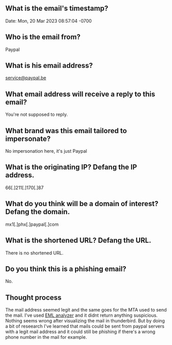 ## What is the email's timestamp?
Date: Mon, 20 Mar 2023 08:57:04 -0700
## Who is the email from?
Paypal
## What is his email address?
service@paypal.be
## What email address will receive a reply to this email?
You're not supposed to reply.
## What brand was this email tailored to impersonate?
No impersonation here, it's just Paypal
## What is the originating IP? Defang the IP address.
66[.]211[.]170[.]87
## What do you think will be a domain of interest? Defang the domain.
mx1[.]phx[.]paypal[.]com
## What is the shortened URL? Defang the URL.
There is no shortened URL.
## Do you think this is a phishing email?
No.

## Thought process 
The mail address seemed legit and the same goes for the MTA used to send the mail.
I've used [EML analyzer](https://eml-analyzer.herokuapp.com/) and it didnt return anything suspicious.
Nothing seems wrong after visualizing the mail in thunderbird.
But by doing a bit of reseearch I've learned that mails could be sent from paypal servers with a legit mail address 
and it could still be phishing if there's a wrong phone number in the mail for example.